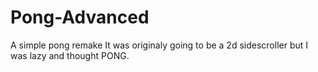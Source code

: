 # Pong-Advanced
A simple pong remake
It was originaly going to be a 2d sidescroller but I was lazy and thought PONG.

